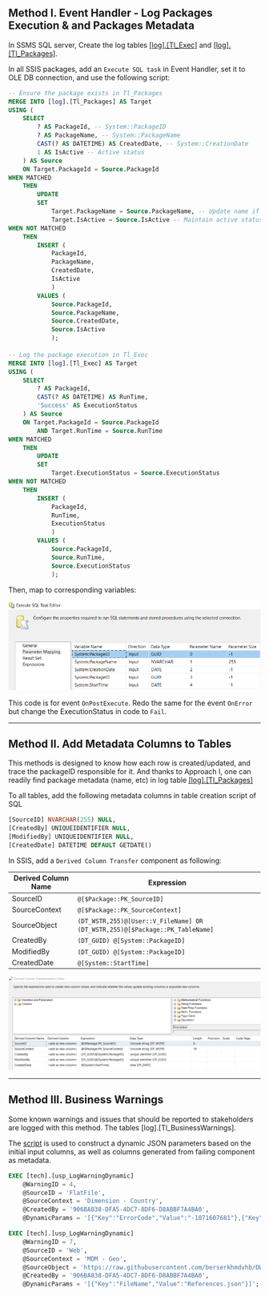 ## Method I. Event Handler - Log Packages Execution & and Packages Metadata
In SSMS SQL server, Create the log tables [[log].[Tl_Exec]](https://github.com/berserkhmdvhb/DWH_MSBI/blob/main/Projects/CustomerData/source/Queries/TableCreation_LOG_Tl_Exec.sql) and [[log].[Tl_Packages]](https://github.com/berserkhmdvhb/DWH_MSBI/blob/main/Projects/CustomerData/source/Queries/TableCreation_LOG_Tl_Packages.sql).


In all SSIS packages, add an `Execute SQL task` in Event Handler, set it to OLE DB connection, and use the following script:
```sql
-- Ensure the package exists in Tl_Packages
MERGE INTO [log].[Tl_Packages] AS Target
USING (
	SELECT 
		? AS PackageId, -- System::PackageID
		? AS PackageName, -- System::PackageName
		CAST(? AS DATETIME) AS CreatedDate, -- System::CreationDate
		1 AS IsActive -- Active status
	) AS Source
	ON Target.PackageId = Source.PackageId
WHEN MATCHED
	THEN
		UPDATE
		SET 
			Target.PackageName = Source.PackageName, -- Update name if necessary
			Target.IsActive = Source.IsActive -- Maintain active status
WHEN NOT MATCHED
	THEN
		INSERT (
			PackageId,
			PackageName,
			CreatedDate,
			IsActive
			)
		VALUES (
			Source.PackageId,
			Source.PackageName,
			Source.CreatedDate,
			Source.IsActive
			);

-- Log the package execution in Tl_Exec
MERGE INTO [log].[Tl_Exec] AS Target
USING (
	SELECT 
		? AS PackageId,
		CAST(? AS DATETIME) AS RunTime,
		'Success' AS ExecutionStatus
	) AS Source
	ON Target.PackageId = Source.PackageId
		AND Target.RunTime = Source.RunTime
WHEN MATCHED
	THEN
		UPDATE
		SET 
			Target.ExecutionStatus = Source.ExecutionStatus
WHEN NOT MATCHED
	THEN
		INSERT (
			PackageId,
			RunTime,
			ExecutionStatus
			)
		VALUES (
			Source.PackageId,
			Source.RunTime,
			Source.ExecutionStatus
			);
```
Then, map to corresponding variables:

![Vars](./EventHandlerVars.PNG)

This code is for event `OnPostExecute`. Redo the same for the event `OnError` but change the ExecutionStatus in code to `Fail`.

---
## Method II. Add Metadata Columns to Tables
This methods is designed to know how each row is created/updated, and trace the packageID responsible for it.
And thanks to Approach I, one can readily find package metadata (name, etc) in log table [[log].[Tl_Packages]](https://github.com/berserkhmdvhb/DWH_MSBI/blob/main/Projects/CustomerData/source/Queries/TableCreation_LOG_Tl_Packages.sql)

To all tables, add the following metadata columns in table creation script of SQL

```sql
[SourceID] NVARCHAR(255) NULL,
[CreatedBy] UNIQUEIDENTIFIER NULL,
[ModifiedBy] UNIQUEIDENTIFIER NULL,
[CreatedDate] DATETIME DEFAULT GETDATE()
```

In SSIS, add a `Derived Column Transfer` component as following:

| Derived Column Name | Expression |
|------------|------------|
|SourceID|`@[$Package::PK_SourceID]`|
|SourceContext|`@[$Package::PK_SourceContext]`|
|SourceObject|`(DT_WSTR,255)@[User::V_FileName] OR (DT_WSTR,255)@[$Package::PK_TableName]`|
|CreatedBy|`(DT_GUID) @[System::PackageID]`|
|ModifiedBy|`(DT_GUID) @[System::PackageID]`|
|CreatedDate|`@[System::StartTime]`|


![Vars2](./DerivedColVars.PNG)

---
## Method III. Business Warnings
Some known warnings and issues that should be reported to stakeholders are logged with this method.
The tables [log].[Tl_BusinessWarnings].

The [script](https://github.com/berserkhmdvhb/DWH_MSBI/blob/main/Projects/CustomerData/source/Scripts/Logging/ExecutionPackages/Script_JSONParamConstruction.md) is used to construct a dynamic JSON parameters based on the initial input columns, as well as columns generated from failing component as metadata.

```sql
EXEC [tech].[usp_LogWarningDynamic]
    @WarningID = 4,
    @SourceID = 'FlatFile',
    @SourceContext = 'Dimension - Country',
    @CreatedBy = '906BA838-DFA5-4DC7-8DF6-D8ABBF7A4BA0',
    @DynamicParams = '[{"Key":"ErrorCode","Value":"-1071607681"},{"Key":"ErrorColumn","Value":"45"},{"Key":"CountryID","Value":"1"},{"Key":"CountryName","Value":"India"}]';
```

```sql
EXEC [tech].[usp_LogWarningDynamic]
    @WarningID = 7,
    @SourceID = 'Web',
    @SourceContext = 'MDM - Geo',
    @SourceObject = 'https://raw.githubusercontent.com/berserkhmdvhb/DWH_MSBI/refs/heads/main/Projects/CustomerData/Dataset/PROD/Input/MasterData/Geo/References.json',
    @CreatedBy = '906BA838-DFA5-4DC7-8DF6-D8ABBF7A4BA0',
    @DynamicParams = '[{"Key":"FileName","Value":"References.json"}]';
```
